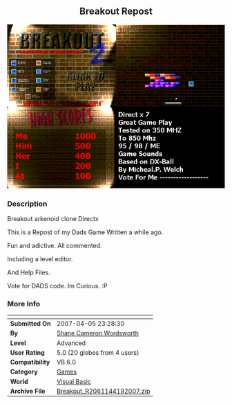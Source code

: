 ﻿<div align="center">

## Breakout Repost

<img src="PIC200741984324446.gif">
</div>

### Description

Breakout arkenoid clone Directx

This is a Repost of my Dads Game Written a while ago.

Fun and adictive. All commented.

Including a level editor.

And Help Files.

Vote for DADS code. Im Curious. :P
 
### More Info
 


<span>             |<span>
---                |---
**Submitted On**   |2007-04-05 23:28:30
**By**             |[Shane Cameron Wordsworth](https://github.com/Planet-Source-Code/PSCIndex/blob/master/ByAuthor/shane-cameron-wordsworth.md)
**Level**          |Advanced
**User Rating**    |5.0 (20 globes from 4 users)
**Compatibility**  |VB 6\.0
**Category**       |[Games](https://github.com/Planet-Source-Code/PSCIndex/blob/master/ByCategory/games__1-38.md)
**World**          |[Visual Basic](https://github.com/Planet-Source-Code/PSCIndex/blob/master/ByWorld/visual-basic.md)
**Archive File**   |[Breakout\_R2061144192007\.zip](https://github.com/Planet-Source-Code/shane-cameron-wordsworth-breakout-repost__1-68394/archive/master.zip)









